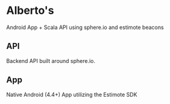 # Alberto's
Android App + Scala API using sphere.io and estimote beacons

## API

Backend API built around sphere.io. 

## App

Native Android (4.4+) App utilizing the Estimote SDK
